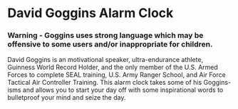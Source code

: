 # David Goggins Alarm Clock

### Warning - Goggins uses strong language which may be offensive to some users and/or inappropriate for children. 

David Goggins is an motivational speaker, ultra-endurance athlete, Guinness World Record Holder, and the only member of the U.S. Armed Forces to complete SEAL training, U.S. Army Ranger School, and Air Force Tactical Air Controller Training.  This alarm clock takes some of his Goggins-isms and allows you to start your day off with some inspirational words to bulletproof your mind and seize the day. 